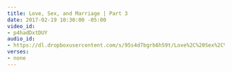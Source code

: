 ```yaml
---
title: Love, Sex, and Marriage | Part 3
date: 2017-02-19 10:30:00 -05:00
video_id:
- p4hadDxtDUY
audio_id:
- https://dl.dropboxusercontent.com/s/95s4d7bgrb6h59t/Love%2C%20Sex%2C%20and%20Marriage%20Part%203.mp3
verses:
- none
---
```


